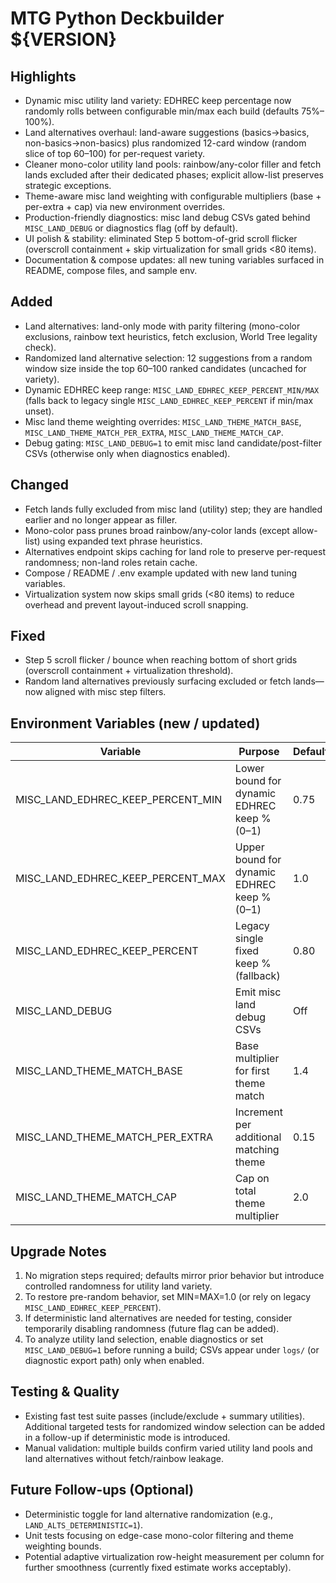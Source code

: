 # MTG Python Deckbuilder ${VERSION}

## Highlights
- Dynamic misc utility land variety: EDHREC keep percentage now randomly rolls between configurable min/max each build (defaults 75%–100%).
- Land alternatives overhaul: land-aware suggestions (basics→basics, non-basics→non-basics) plus randomized 12-card window (random slice of top 60–100) for per-request variety.
- Cleaner mono-color utility land pools: rainbow/any-color filler and fetch lands excluded after their dedicated phases; explicit allow-list preserves strategic exceptions.
- Theme-aware misc land weighting with configurable multipliers (base + per-extra + cap) via new environment overrides.
- Production-friendly diagnostics: misc land debug CSVs gated behind `MISC_LAND_DEBUG` or diagnostics flag (off by default).
- UI polish & stability: eliminated Step 5 bottom-of-grid scroll flicker (overscroll containment + skip virtualization for small grids <80 items).
- Documentation & compose updates: all new tuning variables surfaced in README, compose files, and sample env.

## Added
- Land alternatives: land-only mode with parity filtering (mono-color exclusions, rainbow text heuristics, fetch exclusion, World Tree legality check).
- Randomized land alternative selection: 12 suggestions from a random window size inside the top 60–100 ranked candidates (uncached for variety).
- Dynamic EDHREC keep range: `MISC_LAND_EDHREC_KEEP_PERCENT_MIN/MAX` (falls back to legacy single `MISC_LAND_EDHREC_KEEP_PERCENT` if min/max unset).
- Misc land theme weighting overrides: `MISC_LAND_THEME_MATCH_BASE`, `MISC_LAND_THEME_MATCH_PER_EXTRA`, `MISC_LAND_THEME_MATCH_CAP`.
- Debug gating: `MISC_LAND_DEBUG=1` to emit misc land candidate/post-filter CSVs (otherwise only when diagnostics enabled).

## Changed
- Fetch lands fully excluded from misc land (utility) step; they are handled earlier and no longer appear as filler.
- Mono-color pass prunes broad rainbow/any-color lands (except allow-list) using expanded text phrase heuristics.
- Alternatives endpoint skips caching for land role to preserve per-request randomness; non-land roles retain cache.
- Compose / README / .env example updated with new land tuning variables.
- Virtualization system now skips small grids (<80 items) to reduce overhead and prevent layout-induced scroll snapping.

## Fixed
- Step 5 scroll flicker / bounce when reaching bottom of short grids (overscroll containment + virtualization threshold).
- Random land alternatives previously surfacing excluded or fetch lands—now aligned with misc step filters.

## Environment Variables (new / updated)
| Variable | Purpose | Default |
|----------|---------|---------|
| MISC_LAND_EDHREC_KEEP_PERCENT_MIN | Lower bound for dynamic EDHREC keep % (0–1) | 0.75 |
| MISC_LAND_EDHREC_KEEP_PERCENT_MAX | Upper bound for dynamic EDHREC keep % (0–1) | 1.0 |
| MISC_LAND_EDHREC_KEEP_PERCENT | Legacy single fixed keep % (fallback) | 0.80 |
| MISC_LAND_DEBUG | Emit misc land debug CSVs | Off |
| MISC_LAND_THEME_MATCH_BASE | Base multiplier for first theme match | 1.4 |
| MISC_LAND_THEME_MATCH_PER_EXTRA | Increment per additional matching theme | 0.15 |
| MISC_LAND_THEME_MATCH_CAP | Cap on total theme multiplier | 2.0 |

## Upgrade Notes
1. No migration steps required; defaults mirror prior behavior but introduce controlled randomness for utility land variety.
2. To restore pre-random behavior, set MIN=MAX=1.0 (or rely on legacy `MISC_LAND_EDHREC_KEEP_PERCENT`).
3. If deterministic land alternatives are needed for testing, consider temporarily disabling randomness (future flag can be added).
4. To analyze utility land selection, enable diagnostics or set `MISC_LAND_DEBUG=1` before running a build; CSVs appear under `logs/` (or diagnostic export path) only when enabled.

## Testing & Quality
- Existing fast test suite passes (include/exclude + summary utilities). Additional targeted tests for randomized window selection can be added in a follow-up if deterministic mode is introduced.
- Manual validation: multiple builds confirm varied utility land pools and land alternatives without fetch/rainbow leakage.

## Future Follow-ups (Optional)
- Deterministic toggle for land alternative randomization (e.g., `LAND_ALTS_DETERMINISTIC=1`).
- Unit tests focusing on edge-case mono-color filtering and theme weighting bounds.
- Potential adaptive virtualization row-height measurement per column for further smoothness (currently fixed estimate works acceptably).
